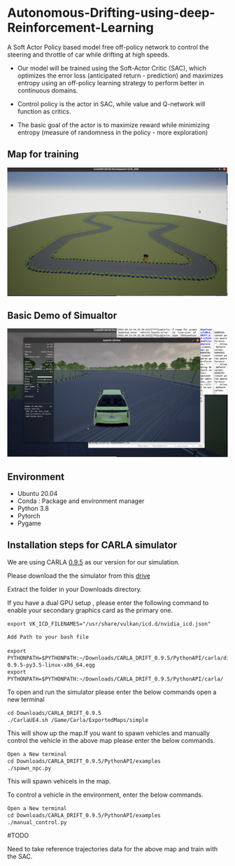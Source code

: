 # Autonomous-Drifting-using-deep-Reinforcement-Learning
A Soft Actor Policy based model free off-policy network to control the steering and throttle of car while drifting at high speeds.


- Our model will be trained using the Soft-Actor Critic
(SAC), which optimizes the error loss (anticipated return - prediction) and maximizes entropy using an off-policy
learning strategy to perform better in continuous domains.


- Control policy is the actor in SAC, while value and
Q-network will function as critics.


- The basic goal of the actor is to maximize reward while
minimizing entropy (measure of randomness in the policy - more exploration)

## Map for training
![](https://github.com/karanamrahul/Autonomous-Drifting-using-deep-Reinforcement-Learning/blob/main/results/track2.png)

## Basic Demo of Simualtor
![](https://github.com/karanamrahul/Autonomous-Drifting-using-deep-Reinforcement-Learning/blob/main/results/train3.png)



## Environment

- Ubuntu 20.04
- Conda : Package and environment manager
- Python 3.8
- Pytorch
- Pygame

## Installation steps for CARLA simulator

We are using CARLA [0.9.5](https://carla.readthedocs.io/en/0.9.5/getting_started/) as our version for our simulation.

Please download the the simulator from this [drive](https://drive.google.com/file/d/1CefYTLF48YKU5sPkQXsCScsG3fRiY0Gv/view?usp=sharing)

Extract the folder in your Downloads directory.

If you have a dual GPU setup , please enter the following command to enable your secondary graphics card as the primary one.
```
export VK_ICD_FILENAMES="/usr/share/vulkan/icd.d/nvidia_icd.json"
```

```
Add Path to your bash file

export PYTHONPATH=$PYTHONPATH:~/Downloads/CARLA_DRIFT_0.9.5/PythonAPI/carla/dist/carla-0.9.5-py3.5-linux-x86_64.egg
export PYTHONPATH=$PYTHONPATH:~/Downloads/CARLA_DRIFT_0.9.5/PythonAPI/carla/

```


To open and run the simulator please enter the below commands
open a new terminal
```
cd Downloads/CARLA_DRIFT_0.9.5
./CarlaUE4.sh /Game/Carla/ExportedMaps/simple
```

This will show up the map.If you want to spawn vehicles and manually control the vehicle in the above 
map please enter the below commands.

```
Open a New terminal
cd Downloads/CARLA_DRIFT_0.9.5/PythonAPI/examples
./spawn_npc.py
```

This will spawn vehicels in the map.

To control a vehicle in the environment, enter the below commands.
```
Open a New terminal
cd Downloads/CARLA_DRIFT_0.9.5/PythonAPI/examples
./manual_control.py
```



#TODO

Need to take reference trajectories data for the above map and train with the SAC.




